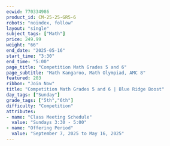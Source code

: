 ```yaml
---
ecwid: 770334986
product_id: CM-25-25-GR5-6
robots: "noindex, follow"
layout: "single"
subject_tags: ["Math"]
price: 249.99
weight: "66"
end_date: "2025-05-16"
start_time: "3:30"
end_time: "5:00"
page_title: "Competition Math Grades 5 and 6"
page_subtitle: "Math Kangaroo, Math Olympiad, AMC 8"
featured: 203
ribbon: "Join Now"
title: "Competition Math Grades 5 and 6 | Blue Ridge Boost"
day_tags: ["Sunday"]
grade_tags: ["5th","6th"]
difficulty: "Competition"
attributes:
- name: "Class Meeting Schedule"
  value: "Sundays 3:30 - 5:00"
- name: "Offering Period"
  value: "September 7, 2025 to May 16, 2025"
---
```

